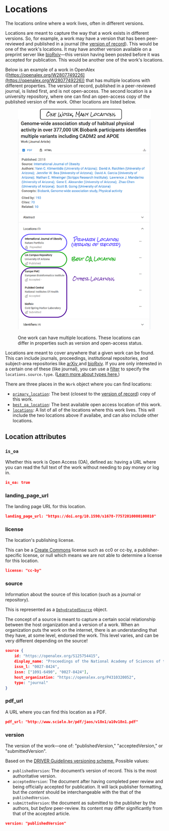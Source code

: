 # Locations

The  locations online where a work lives, often in different versions.

Locations are meant to capture the way that a work exists in different versions. So, for example, a work may have a version that has been peer-reviewed and published in a journal (the [version of record](https://en.wikipedia.org/wiki/Version\_of\_record)). This would be one of the work's locations. It may have another version available on a preprint server like [bioRxiv](https://www.biorxiv.org/)—this version having been posted before it was accepted for publication. This would be another one of the work's locations.

Below is an example of a work in OpenAlex ([https://openalex.org/W2807749226](https://openalex.org/W2807749226)) that has multiple locations with different properties. The version of record, published in a peer-reviewed journal, is listed first, and is not open-access. The second location is a university repository, where one can find an open-access copy of the published version of the work. Other locations are listed below.

<figure><img src="../../.gitbook/assets/locations_screenshot_annotate (2).png" alt=""><figcaption><p>One work can have multiple locations. These locations can differ in properties such as version and open-access status.</p></figcaption></figure>

Locations are meant to cover anywhere that a given work can be found. This can include journals, proceedings, institutional repositories, and subject-area repositories like [arXiv ](https://arxiv.org/)and [bioRxiv](https://www.biorxiv.org/). If you are only interested in a certain one of these (like journal), you can use a [filter](broken-reference) to specify the `locations.source.type`. ([Learn more about types here.](https://github.com/ourresearch/openalex-docs/blob/sandbox/sources/source-object.md#type))

There are three places in the `Work` object where you can find locations:

* [`primary_location`](./#primary\_location): The best (closest to the [version of record](https://en.wikipedia.org/wiki/Version\_of\_record)) copy of this work.
* [`best_oa_location`](./#best\_oa\_location): The best available open access location of this work.
* [`locations`](./#locations): A list of all of the locations where this work lives. This will include the two locations above if availabe, and can also include other locations.

## Location attributes

### `is_oa`

Whether this work is Open Access (OA), defined as: having a URL where you can read the full text of the work without needing to pay money or log in.

```json
is_oa: true
```

### landing\_page\_url

The landing page URL for this location.

```json
landing_page_url: "https://doi.org/10.1590/s1678-77572010000100010"
```

### license

The location's publishing license.

This can be a [Create Commons](https://creativecommons.org/about/cclicenses/) license such as cc0 or cc-by, a publisher-specific license, or null which means we are not able to determine a license for this location.

```json
license: "cc-by"
```

### source

Information about the source of this location (such as a journal or repository).

This is represented as a [`DehydratedSource`](https://github.com/ourresearch/openalex-docs/blob/sandbox/sources/source-object.md#the-dehydratedsource-object) object.

The concept of a source is meant to capture a certain social relationship between the host organization and a version of a work. When an organization puts the work on the internet, there is an understanding that they have, at some level, endorsed the work. This level varies, and can be very different depending on the source!

```json
source {
    id: "https://openalex.org/S125754415",
    display_name: "Proceedings of the National Academy of Sciences of the United States of America",
    issn_l: "0027-8424",
    issn: ["1091-6490", "0027-8424"],
    host_organization: "https://openalex.org/P4310320052",
    type: "journal"
}
```

### pdf\_url

A URL where you can find this location as a PDF.

```json
pdf_url: "http://www.scielo.br/pdf/jaos/v18n1/a10v18n1.pdf"
```

### version

The version of the work—one of: "publishedVersion," "acceptedVersion," or "submittedVersion".

Based on the [DRIVER Guidelines versioning scheme.](https://wiki.surfnet.nl/display/DRIVERguidelines/DRIVER-VERSION+Mappings) Possible values:

* `publishedVersion`: The document’s version of record. This is the most authoritative version.
* `acceptedVersion`: The document after having completed peer review and being officially accepted for publication. It will lack publisher formatting, but the _content_ should be interchangeable with the that of the `publishedVersion`.
* `submittedVersion`: the document as submitted to the publisher by the authors, but _before_ peer-review. Its content may differ significantly from that of the accepted article.

```json
version: "publishedVersion"
```
